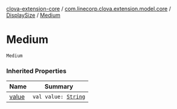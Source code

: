[clova-extension-core](../../index.md) / [com.linecorp.clova.extension.model.core](../index.md) / [DisplaySize](index.md) / [Medium](./-medium.md)

# Medium

`Medium`

### Inherited Properties

| Name | Summary |
|---|---|
| [value](value.md) | `val value: `[`String`](https://kotlinlang.org/api/latest/jvm/stdlib/kotlin/-string/index.html) |
